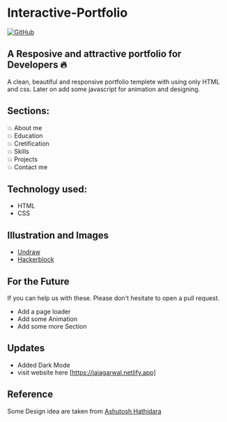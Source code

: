 # Interactive-Portfolio

[![GitHub](https://img.shields.io/github/license/AjitVerma15/Interactive-Portfolio?color=green)](https://img.shields.io/github/license/AjitVerma15/Interactive-Portfolio)

## A Resposive and attractive portfolio for Developers 🔥

A clean, beautiful and responsive portfolio templete with using only HTML and css.
Later on add some javascript for animation and designing.
## Sections:

💥 About me\
💥 Education\
💥 Cretification\
💥 Skills\
💥 Projects\
💥 Contact me

## Technology used:

- HTML
- CSS

## Illustration and Images

- [Undraw](https://undraw.co/)
- [Hackerblock](https://hack.codingblocks.com/)

## For the Future
If you can help us with these. Please don't hesitate to open a pull request.

- Add a page loader
- Add some Animation
- Add some more Section

## Updates

- Added Dark Mode
-  visit website here [https://jaiagarwal.netlify.app]
## Reference

Some Design idea are taken from [Ashutosh Hathidara](https://github.com/ashutosh1919/masterPortfolio)
